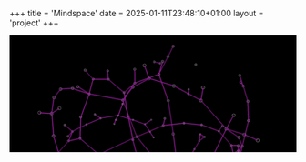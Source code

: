 +++
title = 'Mindspace'
date = 2025-01-11T23:48:10+01:00
layout = 'project'
+++

![cover](./cover.png)
